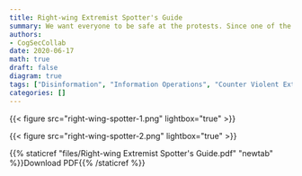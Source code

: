 ```yaml
---
title: Right-wing Extremist Spotter's Guide
summary: We want everyone to be safe at the protests. Since one of the biggest risks to protesters is right-wing extremist groups, we’ve created this document to help protesters avoid potentially dangerous situations.
authors:
- CogSecCollab
date: 2020-06-17
math: true
draft: false
diagram: true
tags: ["Disinformation", "Information Operations", "Counter Violent Extremism"]
categories: []
---
```


{{< figure src="right-wing-spotter-1.png" lightbox="true" >}}

{{< figure src="right-wing-spotter-2.png" lightbox="true" >}}


{{% staticref "files/Right-wing Extremist Spotter's Guide.pdf" "newtab" %}}Download PDF{{% /staticref %}}

